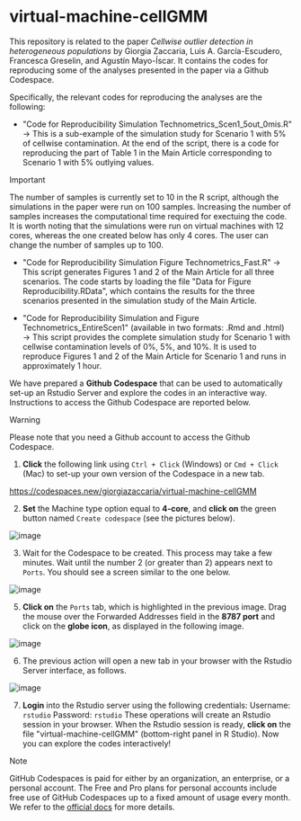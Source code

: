 # virtual-machine-cellGMM
This repository is related to the paper _Cellwise outlier detection in heterogeneous populations_ by Giorgia Zaccaria, Luis A. García-Escudero, Francesca Greselin, and Agustín Mayo-Íscar. It contains the codes for reproducing some of the analyses presented in the paper via a Github Codespace.

Specifically, the relevant codes for reproducing the analyses are the following:
-  "Code for Reproducibility Simulation Technometrics_Scen1_5out_0mis.R" $\rightarrow$ This is a sub-example of the simulation study for Scenario 1 with $5\%$ of cellwise contamination. At the end of the script, there is a code for reproducing the part of Table 1 in the Main Article corresponding to Scenario 1 with $5\%$ outlying values.

> [!IMPORTANT]
> The number of samples is currently set to $10$ in the R script, although the simulations in the paper were run on $100$ samples. Increasing the number of samples increases the computational time required for exectuing the code. It is worth noting that the simulations were run on virtual machines with $12$ cores, whereas the one created below has only $4$ cores. The user can change the number of samples up to $100$.

- "Code for Reproducibility Simulation Figure Technometrics_Fast.R" $\rightarrow$ This script generates Figures 1 and 2 of the Main Article for all three scenarios. The code starts by loading the file "Data for Figure Reproducibility.RData", which contains the results for the three scenarios presented in the simulation study of the Main Article.

-  "Code for Reproducibility Simulation and Figure Technometrics_EntireScen1" (available in two formats: .Rmd and .html) $\rightarrow$ This script provides the complete simulation study for Scenario 1 with cellwise contamination levels of $0\%$, $5\%$, and $10\%$. It is used to reproduce Figures 1 and 2 of the Main Article for Scenario 1 and runs in approximately 1 hour.

We have prepared a **Github Codespace** that can be used to automatically set-up an Rstudio Server and explore the codes in an interactive way. Instructions to access the Github Codespace are reported below.

> [!WARNING]
> Please note that you need a Github account to access the Github Codespace.

1. **Click** the following link using `Ctrl + Click` (Windows) or `Cmd + Click` (Mac) to set-up your own version of the Codespace in a new tab. 

<a href="https://codespaces.new/giorgiazaccaria/virtual-machine-cellGMM" target="_blank" rel="noopener noreferrer">https://codespaces.new/giorgiazaccaria/virtual-machine-cellGMM</a>

2.  **Set** the Machine type option equal to **4-core**, and **click on** the green button named `Create codespace` (see the pictures below).

![image](https://github.com/user-attachments/assets/6b2c4137-4ede-4950-ae28-14e7c89a6d83)

3. Wait for the Codespace to be created. This process may take a few minutes. Wait until the number 2 (or greater than 2) appears next to `Ports`. You should see a screen similar to the one below.
   
![image](https://github.com/user-attachments/assets/f97af82d-1ac5-4307-bb67-0b54c795cb7e)
   
5. **Click on** the `Ports` tab, which is highlighted in the previous image. Drag the mouse over the Forwarded Addresses field in the **8787 port** and click on the **globe icon**, as displayed in the following image.
   
![image](https://github.com/user-attachments/assets/7dd1b898-e1e3-4a62-9db5-acdfc25f4610)

6. The previous action will open a new tab in your browser with the Rstudio Server interface, as follows.

![image](https://github.com/user-attachments/assets/1a6afe6b-73d9-4b13-8186-a6f131ae2419)
   
7. **Login** into the Rstudio server using the following credentials:
Username: `rstudio`
Password: `rstudio`
These operations will create an Rstudio session in your browser. When the Rstudio session is ready, **click on** the file "virtual-machine-cellGMM" (bottom-right panel in R Studio). Now you can explore the codes interactively!

> [!NOTE]
> GitHub Codespaces is paid for either by an organization, an enterprise, or a personal account. The Free and Pro plans for personal accounts include free use of GitHub Codespaces up to a fixed amount of usage every month.
 We refer to the <a href="https://docs.github.com/en/billing/managing-billing-for-your-products/managing-billing-for-github-codespaces/about-billing-for-github-codespaces">official docs</a> for more details.
